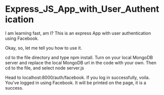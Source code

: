 # Express_JS_App_with_User_Authentication
I am learning fast, am I? This is an express App with user authentication using Facebook.

Okay, so, let me tell you how to use it. 

cd to the file directory and type npm install. 
Turn on your local MongoDB server and replace the local MongoDB url in the code with your own. 
Then cd to the file, and select node server.js

Head to localhost:8000/auth/facebook. 
If you log in successfully, voila. You've logged in using Facebook. 
It will be printed on the page, it is a success.
